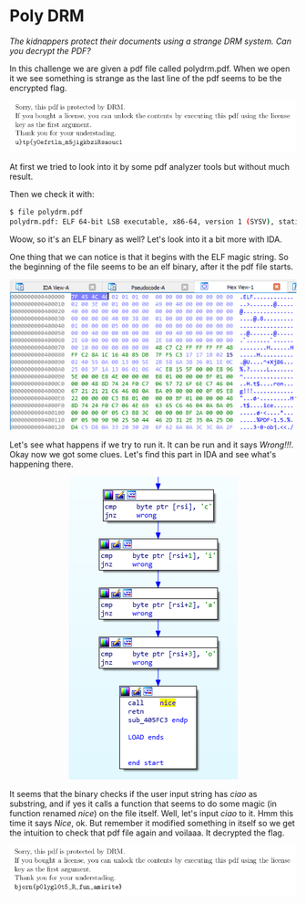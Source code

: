 # Poly DRM 

*The kidnappers protect their documents using a strange DRM system. Can you decrypt the PDF?*

In this challenge we are given a pdf file called polydrm.pdf. When we open it we see something is strange as the last line of the pdf seems to be the encrypted flag. 
<p align="center">
  <img src="https://github.com/dneubrandt/ctf/blob/master/bjorn_ctf_2020/polydrm/imgs/polydrm_pdf.PNG">
</p>

At first we tried to look into it by some pdf analyzer tools but without much result.

Then we check it with:
```bash
$ file polydrm.pdf
polydrm.pdf: ELF 64-bit LSB executable, x86-64, version 1 (SYSV), statically linked, corrupted section header size
```
Woow, so it's an ELF binary as well? Let's look into it a bit more with IDA.

One thing that we can notice is that it begins with the ELF magic string. So the beginning of the file seems to be an elf binary, after it the pdf file starts. 
<p align="center">
  <img src="https://github.com/dneubrandt/ctf/blob/master/bjorn_ctf_2020/polydrm/imgs/polydrm_magic_string.PNG">
</p>

Let's see what happens if we try to run it. It can be run and it says *Wrong!!!*. Okay now we got some clues. Let's find this part in IDA and see what's happening there.
<p align="center">
  <img src="https://github.com/dneubrandt/ctf/blob/master/bjorn_ctf_2020/polydrm/imgs/polydrm_ida.PNG">
</p>

It seems that the binary checks if the user input string has *ciao* as substring, and if yes it calls a function that seems to do some magic (in function renamed *nice*) on the file itself. Well, let's input *ciao* to it. Hmm this time it says *Nice*, ok. But remember it modified something in itself so we get the intuition to check that pdf file again and voilaaa. It decrypted the flag.
<p align="center">
  <img src="https://github.com/dneubrandt/ctf/blob/master/bjorn_ctf_2020/polydrm/imgs/polydrm_flag.PNG">
</p>

